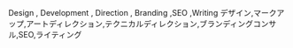 Design , Development , Direction , Branding ,SEO ,Writing
デザイン,マークアップ,アートディレクション,テクニカルディレクション,ブランディングコンサル,SEO,ライティング
